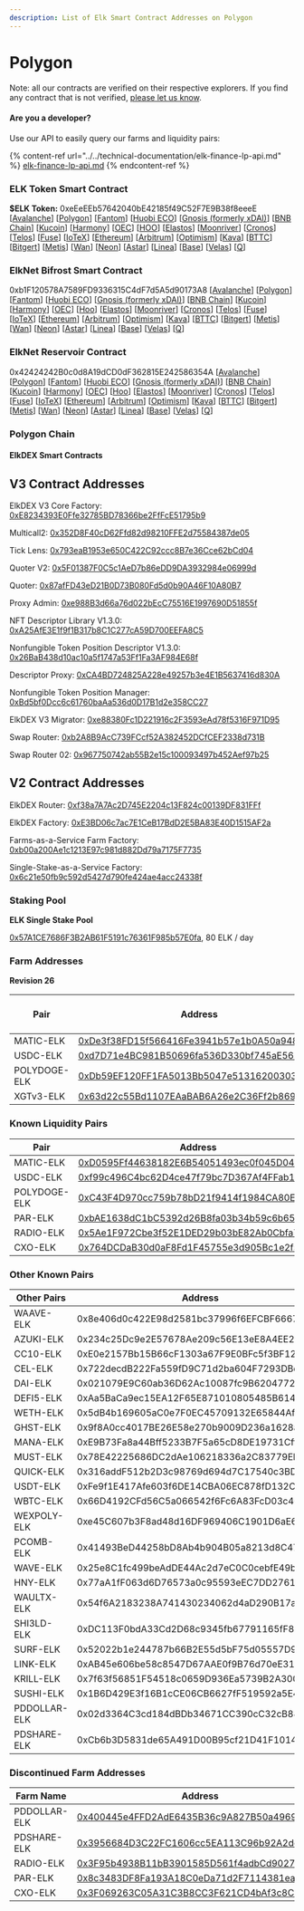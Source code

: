 ```yaml
---
description: List of Elk Smart Contract Addresses on Polygon
---
```


# Polygon

Note: all our contracts are verified on their respective explorers. If you find any contract that is not verified, [please let us know](mailto:hello@elk.finance).

#### Are you a developer?

Use our API to easily query our farms and liquidity pairs:

{% content-ref url="../../technical-documentation/elk-finance-lp-api.md" %}
[elk-finance-lp-api.md](../../technical-documentation/elk-finance-lp-api.md)
{% endcontent-ref %}

### ELK Token Smart Contract

**$ELK Token:** 0xeEeEEb57642040bE42185f49C52F7E9B38f8eeeE \[[Avalanche](https://snowtrace.io/token/0xeeeeeb57642040be42185f49c52f7e9b38f8eeee)] \[[Polygon](https://polygonscan.com/token/0xeEeEEb57642040bE42185f49C52F7E9B38f8eeeE)] \[[Fantom](https://ftmscan.com/token/0xeEeEEb57642040bE42185f49C52F7E9B38f8eeeE)] \[[Huobi ECO](https://hecoinfo.com/token/0xeEeEEb57642040bE42185f49C52F7E9B38f8eeeE)] \[[Gnosis (formerly xDAI)](https://blockscout.com/xdai/mainnet/token/0xeEeEEb57642040bE42185f49C52F7E9B38f8eeeE/token-transfers)] \[[BNB Chain](https://bscscan.com/token/0xeEeEEb57642040bE42185f49C52F7E9B38f8eeeE)] \[[Kucoin](https://explorer.kcc.io/en/token/0xeeeeeb57642040be42185f49c52f7e9b38f8eeee)] \[[Harmony](https://explorer.harmony.one/address/0xeEeEEb57642040bE42185f49C52F7E9B38f8eeeE)] \[[OEC](https://www.oklink.com/en/okc/address/0xeeeeeb57642040be42185f49c52f7e9b38f8eeee)] \[[HOO](https://hooscan.com/token/0xeEeEEb57642040bE42185f49C52F7E9B38f8eeeE)] \[[Elastos](https://esc.elastos.io/token/0xeEeEEb57642040bE42185f49C52F7E9B38f8eeeE/token-transfers)] \[[Moonriver](https://blockscout.moonriver.moonbeam.network/token/0xeEeEEb57642040bE42185f49C52F7E9B38f8eeeE/token-transfers)] \[[Cronos](https://cronos.org/explorer/token/0xeEeEEb57642040bE42185f49C52F7E9B38f8eeeE/token-transfers)] \[[Telos](https://www.teloscan.io/address/0xeeeeeb57642040be42185f49c52f7e9b38f8eeee)] \[[Fuse](https://explorer.fuse.io/token/0xeEeEEb57642040bE42185f49C52F7E9B38f8eeeE/token-transfers)] \[[IoTeX](https://iotexscout.io/address/0xeEeEEb57642040bE42185f49C52F7E9B38f8eeeE)] \[[Ethereum](https://etherscan.io/address/0xeEeEEb57642040bE42185f49C52F7E9B38f8eeeE)] \[[Arbitrum](https://arbiscan.io/address/0xeeeeeb57642040be42185f49c52f7e9b38f8eeee)] \[[Optimism](https://optimistic.etherscan.io/address/0xeeeeeb57642040be42185f49c52f7e9b38f8eeee)] \[[Kava](https://explorer.kava.io/address/0xeEeEEb57642040bE42185f49C52F7E9B38f8eeeE)] \[[BTTC](https://bttcscan.com/address/0xeeeeeb57642040be42185f49c52f7e9b38f8eeee)] \[[Bitgert](https://brisescan.com/address/0xeEeEEb57642040bE42185f49C52F7E9B38f8eeeE)] \[[Metis](https://andromeda-explorer.metis.io/address/0xeEeEEb57642040bE42185f49C52F7E9B38f8eeeE)] \[[Wan](https://www.wanscan.org/address/0xeEeEEb57642040bE42185f49C52F7E9B38f8eeeE)] \[[Neon](https://neonscan.org/address/0xeEeEEb57642040bE42185f49C52F7E9B38f8eeeE)] \[[Astar](https://blockscout.com/astar/address/0xeEeEEb57642040bE42185f49C52F7E9B38f8eeeE)] \[[Linea](https://explorer.linea.build/address/0xeEeEEb57642040bE42185f49C52F7E9B38f8eeeE)] \[[Base](https://basescan.org/address/0xeEeEEb57642040bE42185f49C52F7E9B38f8eeeE)] \[[Velas](https://evmexplorer.velas.com/address/0xeEeEEb57642040bE42185f49C52F7E9B38f8eeeE)] \[[Q](https://explorer.q.org/address/0xeEeEEb57642040bE42185f49C52F7E9B38f8eeeE)]

### ElkNet Bifrost Smart Contract

0xb1F120578A7589FD9336315C4dF7d5A5d90173A8 \[[Avalanche](https://snowtrace.io/address/0xb1F120578A7589FD9336315C4dF7d5A5d90173A8)] \[[Polygon](https://polygonscan.com/address/0xb1F120578A7589FD9336315C4dF7d5A5d90173A8)] \[[Fantom](https://ftmscan.com/address/0xb1F120578A7589FD9336315C4dF7d5A5d90173A8)] \[[Huobi ECO](https://hecoinfo.com/address/0xb1F120578A7589FD9336315C4dF7d5A5d90173A8)] \[[Gnosis (formerly xDAI)](https://blockscout.com/xdai/mainnet/address/0xb1F120578A7589FD9336315C4dF7d5A5d90173A8)] \[[BNB Chain](https://bscscan.com/address/0xb1F120578A7589FD9336315C4dF7d5A5d90173A8)] \[[Kucoin](https://explorer.kcc.io/address/0xb1F120578A7589FD9336315C4dF7d5A5d90173A8)] \[[Harmony](https://explorer.harmony.one/address/0xb1F120578A7589FD9336315C4dF7d5A5d90173A8)] \[[OEC](https://www.oklink.com/oktc/address/0xb1F120578A7589FD9336315C4dF7d5A5d90173A8)] \[[Hoo](https://hooscan.com/address/0xb1F120578A7589FD9336315C4dF7d5A5d90173A8)] \[[Elastos](https://esc.elastos.io/address/0xb1F120578A7589FD9336315C4dF7d5A5d90173A8)] \[[Moonriver](https://blockscout.moonriver.moonbeam.network/address/0xb1F120578A7589FD9336315C4dF7d5A5d90173A8)] \[[Cronos](https://cronos.org/explorer/address/0xb1F120578A7589FD9336315C4dF7d5A5d90173A8)] \[[Telos](https://www.teloscan.io/evm/address/0xb1F120578A7589FD9336315C4dF7d5A5d90173A8)] \[[Fuse](https://explorer.fuse.io/address/0xb1F120578A7589FD9336315C4dF7d5A5d90173A8)] \[[IoTeX](https://iotexscout.io/address/0xb1F120578A7589FD9336315C4dF7d5A5d90173A8)] \[[Ethereum](https://etherscan.io/address/0xb1F120578A7589FD9336315C4dF7d5A5d90173A8)] \[[Arbitrum](https://arbiscan.io/address/0xb1F120578A7589FD9336315C4dF7d5A5d90173A8)] \[[Optimism](https://optimistic.etherscan.io/address/0xb1F120578A7589FD9336315C4dF7d5A5d90173A8)] \[[Kava](https://explorer.kava.io/address/0xb1F120578A7589FD9336315C4dF7d5A5d90173A8)] \[[BTTC](https://bttcscan.com/address/0xb1f120578a7589fd9336315c4df7d5a5d90173a8)] \[[Bitgert](https://brisescan.com/address/0xb1F120578A7589FD9336315C4dF7d5A5d90173A8)] \[[Metis](https://andromeda-explorer.metis.io/address/0xb1F120578A7589FD9336315C4dF7d5A5d90173A8)] \[[Wan](https://www.wanscan.org/address/0xb1F120578A7589FD9336315C4dF7d5A5d90173A8)] \[[Neon](https://neonscan.org/address/0xb1F120578A7589FD9336315C4dF7d5A5d90173A8)] \[[Astar](https://blockscout.com/astar/address/0xb1F120578A7589FD9336315C4dF7d5A5d90173A8)] \[[Linea](https://explorer.linea.build/address/0xb1F120578A7589FD9336315C4dF7d5A5d90173A8)] \[[Base](https://basescan.org/address/0xb1F120578A7589FD9336315C4dF7d5A5d90173A8)] \[[Velas](https://evmexplorer.velas.com/address/0xb1F120578A7589FD9336315C4dF7d5A5d90173A8)] \[[Q](https://explorer.q.org/address/0xb1F120578A7589FD9336315C4dF7d5A5d90173A8)]

### ElkNet Reservoir Contract

0x42424242B0c0d8A19dCD0dF362815E242586354A \[[Avalanche](https://snowtrace.io/address/0x42424242B0c0d8A19dCD0dF362815E242586354A)] \[[Polygon](https://polygonscan.com/address/0x42424242B0c0d8A19dCD0dF362815E242586354A)] \[[Fantom](https://ftmscan.com/address/0x42424242B0c0d8A19dCD0dF362815E242586354A)] \[[Huobi ECO](https://hecoinfo.com/address/0x42424242B0c0d8A19dCD0dF362815E242586354A)] \[[Gnosis (formerly xDAI)](https://blockscout.com/xdai/mainnet/address/0x42424242B0c0d8A19dCD0dF362815E242586354A)] \[[BNB Chain](https://bscscan.com/address/0x42424242B0c0d8A19dCD0dF362815E242586354A)] \[[Kucoin](https://explorer.kcc.io/address/0x42424242B0c0d8A19dCD0dF362815E242586354A)] \[[Harmony](https://explorer.harmony.one/address/0x42424242B0c0d8A19dCD0dF362815E242586354A)] \[[OEC](https://www.oklink.com/oktc/address/0x42424242B0c0d8A19dCD0dF362815E242586354A)] \[[Hoo](https://hooscan.com/address/0x42424242B0c0d8A19dCD0dF362815E242586354A)] \[[Elastos](https://esc.elastos.io/address/0x42424242B0c0d8A19dCD0dF362815E242586354A)] \[[Moonriver](https://blockscout.moonriver.moonbeam.network/address/0x42424242B0c0d8A19dCD0dF362815E242586354A)] \[[Cronos](https://cronos.org/explorer/address/0x42424242B0c0d8A19dCD0dF362815E242586354A)] \[[Telos](https://www.teloscan.io/evm/address/0x42424242B0c0d8A19dCD0dF362815E242586354A)] \[[Fuse](https://explorer.fuse.io/address/0x42424242B0c0d8A19dCD0dF362815E242586354A)] \[[IoTeX](https://iotexscout.io/address/0x42424242B0c0d8A19dCD0dF362815E242586354A)] \[[Ethereum](https://etherscan.io/address/0x42424242B0c0d8A19dCD0dF362815E242586354A)] \[[Arbitrum](https://arbiscan.io/address/0x42424242B0c0d8A19dCD0dF362815E242586354A)] \[[Optimism](https://optimistic.etherscan.io/address/0x42424242B0c0d8A19dCD0dF362815E242586354A)] \[[Kava](https://explorer.kava.io/address/0x42424242B0c0d8A19dCD0dF362815E242586354A)] \[[BTTC](https://bttcscan.com/address/0x42424242B0c0d8A19dCD0dF362815E242586354A)] \[[Bitgert](https://brisescan.com/address/0x42424242B0c0d8A19dCD0dF362815E242586354A)] \[[Metis](https://andromeda-explorer.metis.io/address/0x42424242B0c0d8A19dCD0dF362815E242586354A)] \[[Wan](https://www.wanscan.org/address/0x42424242B0c0d8A19dCD0dF362815E242586354A)] \[[Neon](https://neonscan.org/address/0x42424242B0c0d8A19dCD0dF362815E242586354A)] \[[Astar](https://blockscout.com/astar/address/0x42424242B0c0d8A19dCD0dF362815E242586354A)] \[[Linea](https://explorer.linea.build/address/0x42424242B0c0d8A19dCD0dF362815E242586354A)] \[[Base](https://basescan.org/address/0x42424242B0c0d8A19dCD0dF362815E242586354A)] \[[Velas](https://evmexplorer.velas.com/address/0x42424242B0c0d8A19dCD0dF362815E242586354A)] \[[Q](https://explorer.q.org/address/0x42424242B0c0d8A19dCD0dF362815E242586354A)]

### Polygon Chain

#### ElkDEX Smart Contracts

## V3 Contract Addresses

ElkDEX V3 Core Factory: [0xE8234393E0Ffe32785BD78366be2FfFcE51795b9](https://polygonscan.com/address/0xE8234393E0Ffe32785BD78366be2FfFcE51795b9)

Multicall2: [0x352D8F40cD62Ffd82d98210FFE2d75584387de05](https://polygonscan.com/address/0x352D8F40cD62Ffd82d98210FFE2d75584387de05)

Tick Lens: [0x793eaB1953e650C422C92ccc8B7e36Cce62bCd04](https://polygonscan.com/address/0x793eaB1953e650C422C92ccc8B7e36Cce62bCd04)

Quoter V2: [0x5F01387F0C5c1AeD7b86eDD9DA3932984e06999d](https://polygonscan.com/address/0x5F01387F0C5c1AeD7b86eDD9DA3932984e06999d)

Quoter: [0x87afFD43eD21B0D73B080Fd5d0b90A46F10A80B7](https://polygonscan.com/address/0x87afFD43eD21B0D73B080Fd5d0b90A46F10A80B7)

Proxy Admin: [0xe988B3d66a76d022bEcC75516E1997690D51855f](https://polygonscan.com/address/0xe988B3d66a76d022bEcC75516E1997690D51855f)

NFT Descriptor Library V1.3.0: [0xA25AfE3E1f9f1B317b8C1C277cA59D700EEFA8C5](https://polygonscan.com/address/0xA25AfE3E1f9f1B317b8C1C277cA59D700EEFA8C5)

Nonfungible Token Position Descriptor V1.3.0: [0x26BaB438d10ac10a5f1747a53Ff1Fa3AF984E68f](https://polygonscan.com/address/0x26BaB438d10ac10a5f1747a53Ff1Fa3AF984E68f)

Descriptor Proxy: [0xCA4BD724825A228e49257b3e4E1B5637416d830A](https://polygonscan.com/address/0xCA4BD724825A228e49257b3e4E1B5637416d830A)

Nonfungible Token Position Manager: [0xBd5bf0Dcc6c61760baAa536d0D17B1d2e358CC27](https://polygonscan.com/address/0xBd5bf0Dcc6c61760baAa536d0D17B1d2e358CC27)

ElkDEX V3 Migrator: [0xe88380Fc1D221916c2F3593eAd78f5316F971D95](https://polygonscan.com/address/0xe88380Fc1D221916c2F3593eAd78f5316F971D95)

Swap Router: [0xb2A8B9AcC739FCcf52A382452DCfCEF2338d731B](https://polygonscan.com/address/0xb2A8B9AcC739FCcf52A382452DCfCEF2338d731B)

Swap Router 02: [0x967750742ab55B2e15c100093497b452Aef97b25](https://polygonscan.com/address/0x967750742ab55B2e15c100093497b452Aef97b25)

## V2 Contract Addresses

ElkDEX Router: [0xf38a7A7Ac2D745E2204c13F824c00139DF831FFf](https://polygonscan.com/address/0xf38a7A7Ac2D745E2204c13F824c00139DF831FFf)

ElkDEX Factory: [0xE3BD06c7ac7E1CeB17BdD2E5BA83E40D1515AF2a](https://polygonscan.com/address/0xE3BD06c7ac7E1CeB17BdD2E5BA83E40D1515AF2a)

Farms-as-a-Service Farm Factory: [0xb00a200Ae1c1213E97c981d882Dd79a7175F7735](https://polygonscan.com/address/0xb00a200Ae1c1213E97c981d882Dd79a7175F7735)

Single-Stake-as-a-Service Factory: [0x6c21e50fb9c592d5427d790fe424ae4acc24338f](https://polygonscan.com/address/0x6c21e50fb9c592d5427d790fe424ae4acc24338f)


### Staking Pool

**ELK Single Stake Pool**

[0x57A1CE7686F3B2AB61F5191c76361F985b57E0fa](https://polygonscan.com/address/0x57A1CE7686F3B2AB61F5191c76361F985b57E0fa), 80 ELK / day



### **Farm Addresses**

**Revision 26**

<table><thead><tr><th width="205.71006253553153">Pair</th><th width="332.98285409650816">Address</th><th>ELK / day</th></tr></thead><tbody><tr><td>MATIC-ELK</td><td><a href="https://polygonscan.com/address/0xDe3f38FD15f566416Fe3941b57e1b0A50a9487e1">0xDe3f38FD15f566416Fe3941b57e1b0A50a9487e1</a></td><td>500</td></tr><tr><td>USDC-ELK</td><td><a href="https://polygonscan.com/address/0xd7D71e4BC981B50696fa536D330bf745aE563E25">0xd7D71e4BC981B50696fa536D330bf745aE563E25</a></td><td>85</td></tr><tr><td>POLYDOGE-ELK</td><td><a href="https://polygonscan.com/address/0xDb59EF120FF1FA5013Bb5047e513162003034723">0xDb59EF120FF1FA5013Bb5047e513162003034723</a></td><td>5</td></tr><tr><td>XGTv3-ELK</td><td><a href="https://polygonscan.com/address/0x63d22c55Bd1107EAaBAB6A26e2C36Ff2b8699a87">0x63d22c55Bd1107EAaBAB6A26e2C36Ff2b8699a87</a></td><td>10</td></tr></tbody></table>



### **Known Liquidity Pairs**

<table><thead><tr><th width="192.55805374146274">Pair</th><th>Address</th></tr></thead><tbody><tr><td>MATIC-ELK</td><td><a href="https://polygonscan.com/address/0xD0595Ff44638182E6B54051493ec0f045D04335f">0xD0595Ff44638182E6B54051493ec0f045D04335f</a></td></tr><tr><td>USDC-ELK</td><td><a href="https://polygonscan.com/address/0xf99c496C4bc62D4ce47f79bc7D367Af4FFab105B">0xf99c496C4bc62D4ce47f79bc7D367Af4FFab105B</a></td></tr><tr><td>POLYDOGE-ELK</td><td><a href="https://polygonscan.com/address/0xC43F4D970cc759b78bD21f9414f1984CA80E5Ea6">0xC43F4D970cc759b78bD21f9414f1984CA80E5Ea6</a></td></tr><tr><td>PAR-ELK</td><td><a href="https://polygonscan.com/address/0xbAE1638dC1bC5392d26B8fa03b34b59c6b65b352">0xbAE1638dC1bC5392d26B8fa03b34b59c6b65b352</a></td></tr><tr><td>RADIO-ELK</td><td><a href="https://polygonscan.com/address/0x5Ae1F972Cbe3f52E1DED29b03bE82Ab0Cbfa7c12">0x5Ae1F972Cbe3f52E1DED29b03bE82Ab0Cbfa7c12</a></td></tr><tr><td>CXO-ELK</td><td><a href="https://polygonscan.com/address/0x764DCDaB30d0aF8Fd1F45755e3d905Bc1e2f5792">0x764DCDaB30d0aF8Fd1F45755e3d905Bc1e2f5792</a></td></tr></tbody></table>

### Other Known Pairs

| Other Pairs  | Address                                    |
| ------------ | ------------------------------------------ |
| WAAVE-ELK    | 0x8e406d0c422E98d2581bc37996f6EFCBF6667A25 |
| AZUKI-ELK    | 0x234c25Dc9e2E57678Ae209c56E13eE8A4EE21B77 |
| CC10-ELK     | 0xE0e2157Bb15B66cF1303a67F9E0BFc5f3BF12a9B |
| CEL-ELK      | 0x722decdB222Fa559fD9C71d2ba604F7293DBdE32 |
| DAI-ELK      | 0x021079E9C60ab36D62Ac10087fc9B62047722403 |
| DEFI5-ELK    | 0xAa5BaCa9ec15EA12F65E871010805485B614739A |
| WETH-ELK     | 0x5dB4b169605aC0e7F0EC45709132E65844Af5d9E |
| GHST-ELK     | 0x9f8A0cc4017BE26E58e270b9009D236a1628aa3e |
| MANA-ELK     | 0xE9B73Fa8a44Bff5233B7F5a65cD8DE19731Cff61 |
| MUST-ELK     | 0x78E42225686DC2dAe106218336a2C83779Eb98e2 |
| QUICK-ELK    | 0x316addF512b2D3c98769d694d7C17540c3BD477F |
| USDT-ELK     | 0xFe9f1E417Afe603f6DE14CBA06EC878fD132Cde2 |
| WBTC-ELK     | 0x66D4192CFd56C5a066542f6Fc6A83FcD03c4065F |
| WEXPOLY-ELK  | 0xe45C607b3F8ad48d16DF969406C1901D6aE6b735 |
| PCOMB-ELK    | 0x41493BeD44258bD8Ab4b904B05a8213d8C47f6e1 |
| WAVE-ELK     | 0x25e8C1fc499beAdDE44Ac2d7eC0C0cebfE49bFf7 |
| HNY-ELK      | 0x77aA1fF063d6D76573a0c95593eEC7DD2761790F |
| WAULTX-ELK   | 0x54f6A2183238A741430234062d4aD290B17ae240 |
| SHI3LD-ELK   | 0xDC113F0bdA33Cd2D68c9345fb67791165fF8F4E2 |
| SURF-ELK     | 0x52022b1e244787b66B2E55d5bF75d05557D960bE |
| LINK-ELK     | 0xAB45e606be58c8547D67AAE0f9B76d70eE3175db |
| KRILL-ELK    | 0x7f63f56851F54518c0659D936Ea5739B2A300733 |
| SUSHI-ELK    | 0x1B6D429E3f16B1cCE06CB6627fF519592a5E488E |
| PDDOLLAR-ELK | 0x02d3364C3cd184dBDb34671CC390cC32cB887D73 |
| PDSHARE-ELK  | 0xCb6b3D5831de65A491D00B95cf21D41F1014f978 |

### **Discontinued Farm Addresses**

| Farm Name    | Address                                                                                                                  |
| ------------ | ------------------------------------------------------------------------------------------------------------------------ |
| PDDOLLAR-ELK | [0x400445e4FFD2AdE6435B36c9A827B50a496960A2](https://polygonscan.com/address/0x400445e4FFD2AdE6435B36c9A827B50a496960A2) |
| PDSHARE-ELK  | [0x3956684D3C22FC1606cc5EA113C96b92A2dd1d60](https://polygonscan.com/address/0x3956684D3C22FC1606cc5EA113C96b92A2dd1d60) |
| RADIO-ELK    | [0x3F95b4938B11bB3901585D561f4adbCd90273Ce6](https://polygonscan.com/address/0x3F95b4938B11bB3901585D561f4adbCd90273Ce6) |
| PAR-ELK      | [0x8c3483DF8Fa193A18C0eDa71d2F7114381ea28C7](https://polygonscan.com/address/0x8c3483DF8Fa193A18C0eDa71d2F7114381ea28C7) |
| CXO-ELK      | [0x3F069263C05A31C3B8CC3F621CD4bAf3c8C9b071](https://polygonscan.com/address/0x3F069263C05A31C3B8CC3F621CD4bAf3c8C9b071) |
